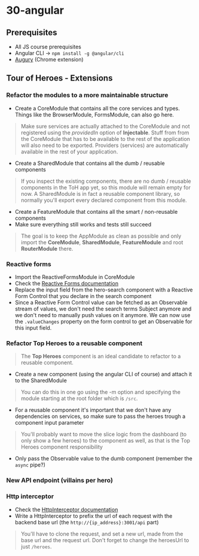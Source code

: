 # 30-angular 

## Prerequisites
- All JS course prerequisites
- Angular CLI &rarr; `npm install -g @angular/cli`
- [Augury](https://chrome.google.com/webstore/detail/augury/elgalmkoelokbchhkhacckoklkejnhcd) (Chrome extension)

## Tour of Heroes - Extensions

### Refactor the modules to a more maintainable structure
- Create a CoreModule that contains all the core services and types. Things like the BrowserModule, FormsModule, can also go here.
> Make sure services are actually attached to the CoreModule and not registered using the _providedIn_ option of **Injectable**. Stuff from from the CoreModule that has to be available to the rest of the application will also need to be exported. Providers (services) are automatically available in the rest of your application.
- Create a SharedModule that contains all the dumb / reusable components
> If you inspect the existing components, there are no dumb / reusable components in the ToH app yet, so this module will remain empty for now. A SharedModule is in fact a reusable component library, so normally you'll export every declared component from this module.
- Create a FeatureModule that contains all the smart / non-reusable components
- Make sure everything still works and tests still succeed
> The goal is to keep the AppModule as clean as possible and only import the **CoreModule**, **SharedModule**, **FeatureModule** and root **RouterModule** there.

### Reactive forms
- Import the ReactiveFormsModule in CoreModule
- Check the [Reactive Forms documentation](https://angular.io/guide/reactive-forms)
- Replace the input field from the hero-search component with a Reactive Form Control that you declare in the search component
- Since a Reactive Form Control value can be fetched as an Observable stream of values, we don't need the search terms Subject anymore and we don't need to manually push values on it anymore. We can now use the `.valueChanges` property on the form control to get an Observable for this input field.

### Refactor Top Heroes to a reusable component
> The **Top Heroes** component is an ideal candidate to refactor to a reusable component.
- Create a new component (using the angular CLI of course) and attach it to the SharedModule
> You can do this in one go using the -m option and specifying the module starting at the root folder which is `/src`.
- For a reusable component it's important that we don't have any dependencies on services, so make sure to pass the heroes trough a component input parameter
> You'll probably want to move the slice logic from the dashboard (to only show a few heroes) to the component as well, as that is the Top Heroes component responsibility
- Only pass the Observable value to the dumb component (remember the `async` pipe?)

### New API endpoint (villains per hero)


### Http interceptor
- Check the [HttpInterceptor documentation](https://angular.io/guide/http#write-an-interceptor)
- Write a HttpInterceptor to prefix the url of each request with the backend base url (the `http://{ip_address}:3001/api` part)
> You'll have to clone the request, and set a new url, made from the base url and the request url. Don't forget to change the heroesUrl to just `/heroes`.
